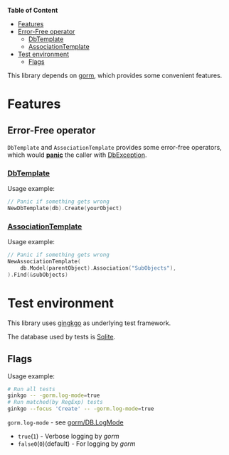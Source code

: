 **Table of Content**

* [Features](#features)
* [Error-Free operator](#efo)
	* [DbTemplate](#dbtemplate)
	* [AssociationTemplate](#associationtemplate)
* [Test environment](#test-environment)
	* [Flags](#test-flags)

This library depends on [gorm](https://gorm.io/),
which provides some convenient features.

# Features <a name="features"></a>

## Error-Free operator <a name="efo"></a>

`DbTemplate` and `AssociationTemplate` provides some error-free operators,<br>
which would **[panic](https://golang.org/ref/spec#Handling_panics)** the caller with [DbException](./errors.go).

### [DbTemplate](./db.go) <a name="dbtemplate"></a>

Usage example:
```go
// Panic if something gets wrong
NewDbTemplate(db).Create(yourObject)
```

### [AssociationTemplate](./association.go) <a name="associationtemplate"></a>

Usage example:
```go
// Panic if something gets wrong
NewAssociationTemplate(
    db.Model(parentObject).Association("SubObjects"),
).Find(&subObjects)
```

# Test environment <a name="test-environment"></a>

This library uses [gingkgo](https://github.com/onsi/ginkgo) as underlying test framework.

The database used by tests is [Sqlite](https://www.sqlite.org/index.html).

## Flags <a name="test-flags"></a>

Usage example:
```sh
# Run all tests
ginkgo -- -gorm.log-mode=true
# Run matched(by RegExp) tests
ginkgo --focus 'Create' -- -gorm.log-mode=true
```

`gorm.log-mode` - see [gorm/DB.LogMode](https://godoc.org/github.com/jinzhu/gorm#DB.LogMode)
* `true`(`1`) - Verbose logging by *gorm*
* `false0`(`0`)(default) - For logging by *gorm*
